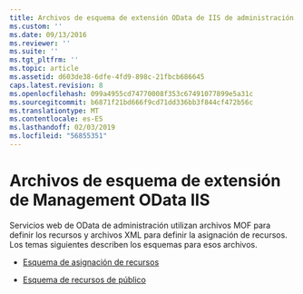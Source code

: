 ```yaml
---
title: Archivos de esquema de extensión OData de IIS de administración | Microsoft Docs
ms.custom: ''
ms.date: 09/13/2016
ms.reviewer: ''
ms.suite: ''
ms.tgt_pltfrm: ''
ms.topic: article
ms.assetid: d603de38-6dfe-4fd9-898c-21fbcb686645
caps.latest.revision: 8
ms.openlocfilehash: 099a4955cd74770008f353c67491077899e5a31c
ms.sourcegitcommit: b6871f21bd666f9cd71dd336bb3f844cf472b56c
ms.translationtype: MT
ms.contentlocale: es-ES
ms.lasthandoff: 02/03/2019
ms.locfileid: "56855351"
---
```

# <a name="management-odata-iis-extension-schema-files"></a>Archivos de esquema de extensión de Management OData IIS

Servicios web de OData de administración utilizan archivos MOF para definir los recursos y archivos XML para definir la asignación de recursos. Los temas siguientes describen los esquemas para esos archivos.

- [Esquema de asignación de recursos](./resource-mapping-schema.md)

- [Esquema de recursos de público](./public-resource-schema.md)
